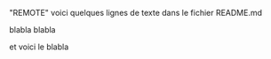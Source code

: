 "REMOTE"
voici quelques lignes de texte dans le fichier README.md 


blabla blabla 

et voici le blabla
